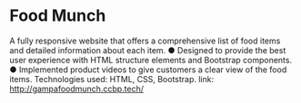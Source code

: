 # Food Munch
A fully responsive website that offers a comprehensive list of food items and detailed information about each item.
● Designed to provide the best user experience with HTML structure elements and Bootstrap components.
● Implemented product videos to give customers a clear view of the food items.
Technologies used: HTML, CSS, Bootstrap.
link: http://gampafoodmunch.ccbp.tech/
